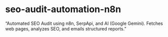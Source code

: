 # seo-audit-automation-n8n
“Automated SEO Audit using n8n, SerpApi, and AI (Google Gemini). Fetches web pages, analyzes SEO, and emails structured reports.”
